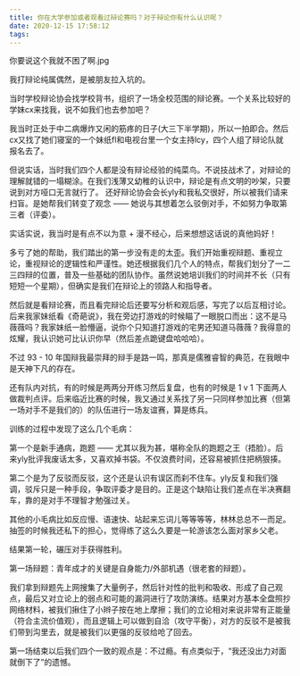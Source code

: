 ```yaml
---
title: 你在大学参加或者观看过辩论赛吗？对于辩论你有什么认识呢？
date: 2020-12-15 17:58:12
tags:
---
```


你要说这个我就不困了啊.jpg

我打辩论纯属偶然，是被朋友拉入坑的。

当时学校辩论协会找学校背书，组织了一场全校范围的辩论赛。一个关系比较好的学妹cx来找我，说不如我们也去参加吧？

我当时正处于中二病爆炸又闲的筋疼的日子(大三下半学期)，所以一拍即合。然后cx又找了她们寝室的一个妹纸fl和电视台里一个女主持lcy，四个人组了辩论队就报名去了。

但说实话，当时我们四个人都是没有辩论经验的纯菜鸟。不说技战术了，对辩论的理解就错的一塌糊涂。在我们浅薄又幼稚的认识中，辩论是有点文明的吵架，只要说到对方哑口无言就行了。
还好辩论协会会长yly和我私交很好，所以被我们请来扫盲。是她帮我们转变了观念 —— 她说与其想着怎么驳倒对手，不如努力争取第三者（评委）。

实话实说，我当时是有点不以为意 + 漫不经心，后来想想这话说的真他妈好！

多亏了她的帮助，我们踏出的第一步没有走的太歪。我们开始重视辩题、重视立论，重视辩论的逻辑性和严谨性。她还根据我们几个人的特点，帮我们划分了一二三四辩的位置，普及一些基础的团队协作。虽然说她培训我们的时间并不长（只有短短一个星期），但确实是我们在辩论上的领路人和指导者。

然后就是看辩论赛，而且看完辩论后还要写分析和观后感，写完了以后互相讨论。后来我家妹纸看《奇葩说》，我在旁边打游戏的时候瞄了一眼脱口而出：这不是马薇薇吗？我家妹纸一脸懵逼，说你个只知道打游戏的宅男还知道马薇薇？我得意的炫耀，我认识她可比认识你早（然后差点跪键盘哈哈哈）。

不过 93 - 10 年国辩我最崇拜的辩手是路一鸣，那真是儒雅睿智的典范，在我眼中是天神下凡的存在。

还有队内对抗，有的时候是两两分开练习然后复盘，也有的时候是 1 v 1 下面两人做裁判点评。后来临近比赛的时候，我又通过关系找了另一只同样参加比赛（但第一场对手不是我们的）的队伍进行一场友谊赛，算是练兵。

训练的过程中发现了这么几个毛病：

第一个是新手通病，跑题 —— 尤其以我为甚，堪称全队的跑题之王（捂脸）。后来yly批评我废话太多，又喜欢掉书袋。不仅浪费时间，还容易被抓住把柄狠揍。

第二个是为了反驳而反驳，这个还是认识有误区而刹不住车。yly反复和我们强调，驳斥只是一种手段，争取评委才是目的。正是这个缺陷让我们差点在半决赛翻车，靠的是对手不理智才勉强过关。

其他的小毛病比如反应慢、语速快、站起来忘词儿等等等等，林林总总不一而足。 抽签的时候我还私下的担心，觉得练了这么久要是一轮游该怎么面对家乡父老。

结果第一轮，碾压对手获得胜利。

第一场辩题：青年成才的关键是自身能力/外部机遇（很老套的辩题）。

我们拿到辩题先上网搜集了大量例子，然后针对性的批判和吸收、形成了自己观点，最后又对立论上的弱点和可能的漏洞进行了攻防演练。结果对方基本全盘照抄网络材料，被我们揪住了小辫子按在地上摩擦；我们的立论相对来说非常有正能量（符合主流价值观），而且逻辑上可以做到自洽（攻守平衡），对方的反驳不是被我们带到沟里去，就是被我们以更强的反驳给呛了回去。

第一场结束以后我们四个一致的观点是：不过瘾。有点类似于，“我还没出力对面就倒下了”的遗憾。